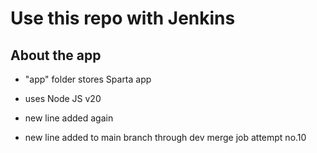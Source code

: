 # Use this repo with Jenkins

## About the app
- "app" folder stores Sparta app
- uses Node JS v20

- new line added again
- new line added to main branch through dev merge job attempt no.10



